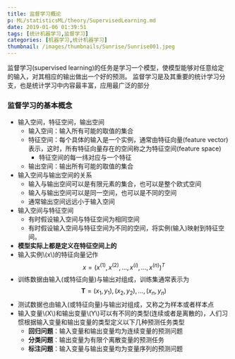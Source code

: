 ```yaml
---
title: 监督学习概论
p: ML/statisticsML/theory/SupervisedLearning.md
date: 2019-01-06 01:39:51
tags: [统计机器学习,监督学习]
categories: [机器学习,统计机器学习]
thumbnail: /images/thumbnails/Sunrise/Sunrise001.jpeg
---
```

监督学习(supervised learning)的任务是学习一个模型，使模型能够对任意给定的输入，对其相应的输出做出一个好的预测。
监督学习是及其重要的统计学习分支，也是统计学习中内容最丰富，应用最广泛的部分
<!-- more -->

### 监督学习的基本概念
* 输入空间，特征空间，输出空间
  * 输入空间：输入所有可能的取值的集合
  * 特征空间：每个具体的输入是一个实例，通常由特征向量(feature vector)表示，这时，所有特征向量存在的空间称之为特征空间(feature space)
    * 特征空间的每一纬对应与一个特征
  * 输出空间：输出所有可能的取值的集合
* 输入空间与输出空间的关系
  * 输入与输出空间可以是有限元素的集合，也可以是整个欧式空间
  * 输入与输出空间可以是同一空间，也可以是不同的空间
  * 通常输出空间远远小于输入空间
* 输入空间与特征空间
  * 有时假设输入空间与特征空间为相同空间
  * 有时假设输入空间与特征空间为不同的空间，将实例(输入)映射到特征空间。
* **模型实际上都是定义在特征空间上的**
* 输入实例\\(x\\)的特征向量记作$$x=(x^{(1)},x^{(2)},...,x^{(i)},...,x^{(n)})^T$$
* 训练数据由输入(或特征向量)与输出对组成，训练集通常表示为$$\mathbf{T}={(x_1,y_1),(x_2,y_2),...,(x_n,y_n)}$$
* 测试数据也由输入(或特征向量)与输出对组成，又称之为样本或者样本点
* 输入变量\\(X\\)和输出变量\\(Y\\)可以有不同的类型(连续或者是离散的)，人们习惯根据输入变量和输出变量的类型定义以下几种预测任务类型
  * **回归问题**：输入变量和输出变量均为连续变量的预测问题
  * **分类问题**：输出变量为有限个离散变量的预测任务
  * **标注问题**：输入变量与输出变量均为变量序列的预测问题
